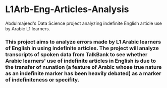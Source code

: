 # L1Arb-Eng-Articles-Analysis
Abdulmajeed's Data Science project analyzing indefinite English article use by Arabic L1 learners.

### This project aims to analyze errors made by L1 Arabic learners of English in using indefinite articles. The project will analyze transcripts of spoken data from TalkBank to see whether Arabic learners' use of indefinite articles in English is due to the transfer of nunation (a feature of Arabic whose true nature as an indefinite marker has been heavily debated) as a marker of indefiniteness or specifity.
